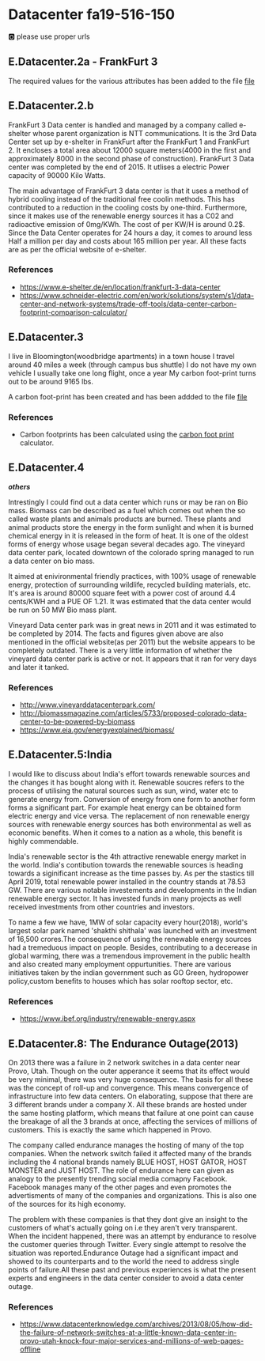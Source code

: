 # Datacenter  fa19-516-150

:o2: please use proper urls

## E.Datacenter.2a - FrankFurt 3

The required values for the various attributes has been added to the file [file](https://docs.google.com/spreadsheets/d/1gh869zfjA4sVxL8-ga0af2_HLTTuOoD1IReuRSrbq4I/edit#gid=0)

## E.Datacenter.2.b

FrankFurt 3 Data center is handled and managed by a company called e-shelter whose parent organization is NTT communications. It is the 3rd Data Center set up by e-shelter in FrankFurt after the FrankFurt 1 and FrankFurt 2. It encloses a total area about 12000 square meters(4000 in the first and approximately 8000 in the second phase of construction). FrankFurt 3 Data center was completed by the end of 2015. It utlises a electric Power capacity of 90000 Kilo Watts. 

The main advantage of FrankFurt 3 data center is that it uses a method of hybrid cooling instead of the traditional free coolin methods. This has contributed to a reduction in the cooling costs by one-third. Furthermore, since it makes use of the renewable energy sources it has a C02 and radioactive emission of 0mg/KWh. The cost of per KW/H is around 0.2$. Since the Data Center operates for 24 hours a day, it comes to around less Half a million per day and costs about 165 million per year. All these facts are as per the official website of e-shelter.

### References

* https://www.e-shelter.de/en/location/frankfurt-3-data-center
* https://www.schneider-electric.com/en/work/solutions/system/s1/data-center-and-network-systems/trade-off-tools/data-center-carbon-footprint-comparison-calculator/

## E.Datacenter.3

 I live in Bloomington(woodbridge apartments) in a town house 
 I travel around 40 miles a week (through campus bus shuttle) 
 I do not have my own vehicle
 I usually take one long flight, once a year
 My carbon foot-print turns out to be around 9165 lbs.

A carbon foot-print has been created and has been addded to the file [file](https://docs.google.com/spreadsheets/d/1gh869zfjA4sVxL8-ga0af2_HLTTuOoD1IReuRSrbq4I/edit#gid=314181983)

### References

* Carbon footprints has been calculated using the [carbon foot print ](http://carbonfootprint.c2es.org/) calculator.

## E.Datacenter.4

**_others_**

Intrestingly I could find out a data center which runs or may be ran on Bio mass. Biomass can be described as a fuel which comes out when the so called waste plants and animals products are burned. These plants and animal products store the energy in the form sunlight and when it is burned chemical energy in it is released in the form of heat. It is one of the oldest forms of energy whose usage began several decades ago. The vineyard data center park, located downtown of the colorado spring managed to run a data center on bio mass. 

It aimed at enivironmental friendly practices, with 100% usage of renewable energy, protection of surrounding wildlife, recycled building materials, etc. It's area is around 80000 square feet with a power cost of around 4.4 cents/KWH and a PUE OF 1.21. It was estimated that the data center would be run on 50 MW Bio mass plant. 

Vineyard Data center park was in great news in 2011 and it was estimated to be completed by 2014. The facts and figures given above are also mentioned in the official website(as per 2011) but the website appears to be completely outdated. There is a very little information of whether the vineyard data center park is active or not. It appears that it ran for very days and later it tanked. 

### References

* http://www.vineyarddatacenterpark.com/
* http://biomassmagazine.com/articles/5733/proposed-colorado-data-center-to-be-powered-by-biomass
* https://www.eia.gov/energyexplained/biomass/

## E.Datacenter.5:India

I would like to discuss about India's effort towards renewable sources and the changes it has bought along with it. Renewable soucres refers to the process of utilising the natural sources such as sun, wind, water etc to generate energy from. Conversion of energy from one form to another form forms a significant part. For example heat energy can be obtained form electric energy and vice versa. The replacement of non renewable energy sources with renewable energy sources has both environmental as well as economic benefits. When it comes to a nation as a whole, this benefit is highly commendable. 

India's renewable sector is the 4th attractive renewable energy market in the world. India's contibution towards the renewable sources is heading towards a siginificant increase as the time passes by. As per the stastics till April 2019, total renewable power installed in the country stands at 78.53 GW. There are various notable investements and developments in the Indian renewable energy sector. It has invested funds in many projects as well received investments from other countries and investors. 

To name a few we have, 1MW of solar capacity every hour(2018), world's largest solar park named 'shakthi shithala' was launched with an investment of 16,500 crores.The consequence of using the renewable energy sources had a tremeduous impact on people. Besides, contributing to a decerease in global warming, there was a tremendous improvement in the public health and also created many employment oppurtunities. There are various initiatives taken by the indian government such as GO Green, hydropower policy,custom benefits to houses which has solar rooftop sector, etc.

### References

* https://www.ibef.org/industry/renewable-energy.aspx

## E.Datacenter.8: The Endurance Outage(2013)

On 2013 there was a failure in 2 network switches in a data center near Provo, Utah. Though on the outer apperance it seems that its effect would be very minimal, there was very huge consequence. The basis for all these was the concept of roll-up and convergence. This means convergence of infrastructure into few data centers. On elaborating, suppose that there are 3 different brands under a company X. All these brands are hosted under the same hosting platform, which means that failure at one point can cause the breakage of all the 3 brands at once, affecting the services of millions of customers. This is exactly the same which happened in Provo.

The company called endurance manages the hosting of many of the top companies. When the network switch failed it affected many of the brands including the 4 national brands namely BLUE HOST, HOST GATOR, HOST MONSTER and JUST HOST. The role of endurance here can given as analogy to the presently trending social media comapny Facebook. Facebook manages many of the other pages and even promotes the advertisments of many of the companies and organizations. This is also one of the sources for its high economy. 

The problem with these companies is that they dont give an insight to the customers of what's actually going on i.e they aren't very transparent. When the incident happened, there was an attempt by endurance to resolve the customer queries through Twitter. Every single attempt to resolve the situation was reported.Endurance Outage had a significant impact and showed to its counterparts and to the world the need to address single points of failure.All these past and previous experiences is what the present experts and engineers in the data center consider to avoid a data center outage.

### References

* https://www.datacenterknowledge.com/archives/2013/08/05/how-did-the-failure-of-network-switches-at-a-little-known-data-center-in-provo-utah-knock-four-major-services-and-millions-of-web-pages-offline




